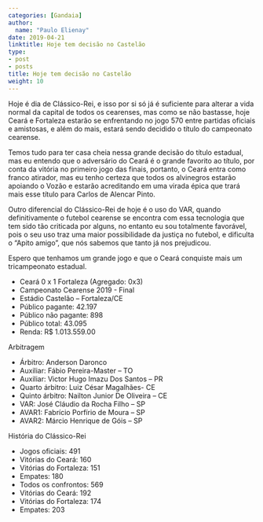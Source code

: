 ```yaml
---
categories: [Gandaia]
author:
  name: "Paulo Elienay"
date: 2019-04-21
linktitle: Hoje tem decisão no Castelão
type:
- post
- posts
title: Hoje tem decisão no Castelão
weight: 10
---
```

Hoje é dia de Clássico-Rei, e isso por si só já é suficiente para alterar a vida normal da capital de todos os cearenses, mas como se não bastasse, hoje Ceará e Fortaleza estarão se enfrentando no jogo 570 entre partidas oficiais e amistosas, e além do mais, estará sendo decidido o título do campeonato cearense.

Temos tudo para ter casa cheia nessa grande decisão do título estadual, mas eu entendo que o adversário do Ceará é o grande favorito ao título, por conta da vitória no primeiro jogo das finais, portanto, o Ceará entra como franco atirador, mas eu tenho certeza que todos os alvinegros estarão apoiando o Vozão e estarão acreditando em uma virada épica que trará mais esse título para Carlos de Alencar Pinto.

Outro diferencial do Clássico-Rei de hoje é o uso do VAR, quando definitivamente o futebol cearense se encontra com essa tecnologia que tem sido tão criticada por alguns, no entanto eu sou totalmente favorável, pois o seu uso traz uma maior possibilidade da justiça no futebol, e dificulta o “Apito amigo”, que nós sabemos que tanto já nos prejudicou.

Espero que tenhamos um grande jogo e que o Ceará conquiste mais um tricampeonato estadual.

* Ceará 0 x 1 Fortaleza (Agregado: 0x3)
* Campeonato Cearense 2019 - Final
* Estádio Castelão – Fortaleza/CE
* Público pagante: 42.197
* Público não pagante: 898
* Público total: 43.095
* Renda: R$ 1.013.559.00

Arbitragem
- Árbitro: Anderson Daronco
- Auxiliar: Fábio Pereira-Master – TO
- Auxiliar: Victor Hugo Imazu Dos Santos – PR 
- Quarto árbitro: Luiz César Magalhães- CE
- Quinto árbitro: Nailton Junior De Oliveira – CE
- VAR: José Cláudio da Rocha Filho – SP
- AVAR1: Fabrício Porfírio de Moura – SP 
- AVAR2: Márcio Henrique de Góis – SP 

História do Clássico-Rei

- Jogos oficiais: 491
- Vitórias do Ceará: 160
- Vitórias do Fortaleza: 151
- Empates: 180
- Todos os confrontos: 569
- Vitórias do Ceará: 192
- Vitórias do Fortaleza: 174
- Empates: 203
